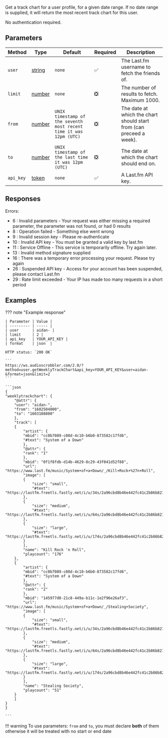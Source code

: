Get a track chart for a user profile, for a given date range. If no date range is supplied, it will return the most recent track chart for this user.

No authentication required.

## Parameters
| Method | Type | Default | Required | Description 
| ------ | ---- | ------- | -------- | -----------
| `user` | [string](https://developer.mozilla.org/en-US/docs/Web/JavaScript/Reference/Global_Objects/String) | `none` | :white_check_mark: | The Last.fm username to fetch the friends of.
| `limit` | [number](https://developer.mozilla.org/en-US/docs/Web/JavaScript/Reference/Global_Objects/Number) | `none` | :negative_squared_cross_mark: | The number of results to fetch. Maximum 1000.
| `from` | [number](https://developer.mozilla.org/en-US/docs/Web/JavaScript/Reference/Global_Objects/Number) | `UNIX timestamp of the seventh most recent time it was 12pm (UTC)` | :negative_squared_cross_mark: | The date at which the chart should start from (can preceed a week).
| `to` | [number](https://developer.mozilla.org/en-US/docs/Web/JavaScript/Reference/Global_Objects/Number) | `UNIX timestamp of the last time it was 12pm (UTC)` | :negative_squared_cross_mark: | The date at which the chart should end on.
| `api_key` | [token](https://www.last.fm/api/account/create) | `none` | :white_check_mark: | A Last.fm API key.

## Responses
Errors:

- 6 : Invalid parameters - Your request was either missing a required parameter, the parameter was not found, or had 0 results
- 8 : Operation failed - Something else went wrong  
- 9 : Invalid session key - Please re-authenticate  
- 10 : Invalid API key - You must be granted a valid key by last.fm  
- 11 : Service Offline - This service is temporarily offline. Try again later.  
- 13 : Invalid method signature supplied  
- 16 : There was a temporary error processing your request. Please try again  
- 26 : Suspended API key - Access for your account has been suspended, please contact Last.fm  
- 29 : Rate limit exceeded - Your IP has made too many requests in a short period  

## Examples
??? note "Example response"

    | Parameter | Value |
    | --------- | ----- |
    | user      | aidan- |
    | limit     | 2 |
    | api_key   | YOUR_API_KEY |
    | format    | json  |

    HTTP status: `200 OK`

    ```
    https://ws.audioscrobbler.com/2.0/?method=user.getWeeklyTrackChart&api_key=YOUR_API_KEY&user=aidan-&format=json&limit=2
    ```

    ```json
    {
    "weeklytrackchart": {
        "@attr": {
        "user": "aidan-",
        "from": "1602504000",
        "to": "1603108800"
        },
        "track": [
        {
            "artist": {
            "mbid": "cc0b7089-c08d-4c10-b6b0-873582c17fd6",
            "#text": "System of a Down"
            },
            "@attr": {
            "rank": "1"
            },
            "mbid": "0f1f8fdb-d14b-4629-8c29-43f041d52f88",
            "url": "https://www.last.fm/music/System+of+a+Down/_/Kill+Rock+%27n+Roll",
            "image": [
            {
                "size": "small",
                "#text": "https://lastfm.freetls.fastly.net/i/u/34s/2a96cbd8b46e442fc41c2b86b821562f.png"
            },
            {
                "size": "medium",
                "#text": "https://lastfm.freetls.fastly.net/i/u/64s/2a96cbd8b46e442fc41c2b86b821562f.png"
            },
            {
                "size": "large",
                "#text": "https://lastfm.freetls.fastly.net/i/u/174s/2a96cbd8b46e442fc41c2b86b821562f.png"
            }
            ],
            "name": "Kill Rock 'n Roll",
            "playcount": "176"
        },
        {
            "artist": {
            "mbid": "cc0b7089-c08d-4c10-b6b0-873582c17fd6",
            "#text": "System of a Down"
            },
            "@attr": {
            "rank": "2"
            },
            "mbid": "145977d0-21c8-449a-b11c-1e2f96e26af3",
            "url": "https://www.last.fm/music/System+of+a+Down/_/Stealing+Society",
            "image": [
            {
                "size": "small",
                "#text": "https://lastfm.freetls.fastly.net/i/u/34s/2a96cbd8b46e442fc41c2b86b821562f.png"
            },
            {
                "size": "medium",
                "#text": "https://lastfm.freetls.fastly.net/i/u/64s/2a96cbd8b46e442fc41c2b86b821562f.png"
            },
            {
                "size": "large",
                "#text": "https://lastfm.freetls.fastly.net/i/u/174s/2a96cbd8b46e442fc41c2b86b821562f.png"
            }
            ],
            "name": "Stealing Society",
            "playcount": "51"
        }
        ]
    }
    }
    
    ```

!!! warning
    To use parameters: `from` and `to`, you must declare **both** of them otherwise it will be treated with no start or end date
